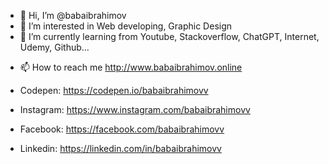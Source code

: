 - 👋 Hi, I’m @babaibrahimov
- 👀 I’m interested in Web developing, Graphic Design
- 🌱 I’m currently learning from Youtube, Stackoverflow, ChatGPT, Internet, Udemy, Github...
<!---  - 💞️ I’m looking to collaborate on ... --->
- 📫 How to reach me http://www.babaibrahimov.online


- Codepen: https://codepen.io/babaibrahimovv
- Instagram: https://www.instagram.com/babaibrahimovv
- Facebook: https://facebook.com/babaibrahimovv
- Linkedin: https://linkedin.com/in/babaibrahimovv

<!---
babaibrahimov/babaibrahimov is a ✨ special ✨ repository because its `README.md` (this file) appears on your GitHub profile.
You can click the Preview link to take a look at your changes.
--->
